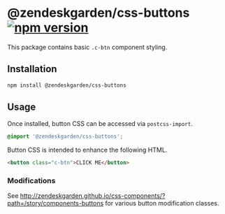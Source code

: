 # @zendeskgarden/css-buttons [![npm version][npm version badge]][npm version link]

[npm version badge]: https://flat.badgen.net/npm/v/@zendeskgarden/css-buttons
[npm version link]: https://www.npmjs.com/package/@zendeskgarden/css-buttons

This package contains basic `.c-btn` component styling.

## Installation

```sh
npm install @zendeskgarden/css-buttons
```

## Usage

Once installed, button CSS can be accessed via `postcss-import`.

```css
@import '@zendeskgarden/css-buttons';
```

Button CSS is intended to enhance the following HTML.

```html
<button class="c-btn">CLICK ME</button>
```

### Modifications

See
http://zendeskgarden.github.io/css-components/?path=/story/components-buttons
for various button modification classes.
